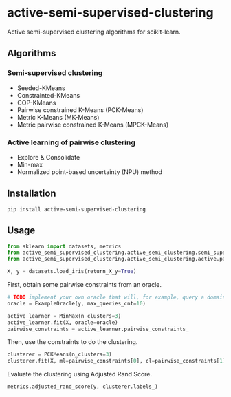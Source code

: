 # active-semi-supervised-clustering

Active semi-supervised clustering algorithms for scikit-learn.

## Algorithms

### Semi-supervised clustering

* Seeded-KMeans
* Constrainted-KMeans
* COP-KMeans
* Pairwise constrained K-Means (PCK-Means)
* Metric K-Means (MK-Means)
* Metric pairwise constrained K-Means (MPCK-Means)

### Active learning of pairwise clustering

* Explore & Consolidate
* Min-max
* Normalized point-based uncertainty (NPU) method

## Installation

```
pip install active-semi-supervised-clustering
```

## Usage

```python
from sklearn import datasets, metrics
from active_semi_supervised_clustering.active_semi_clustering.semi_supervised.pairwise_constraints import PCKMeans
from active_semi_supervised_clustering.active_semi_clustering.active.pairwise_constraints import ExampleOracle, ExploreConsolidate, MinMax
```

```python
X, y = datasets.load_iris(return_X_y=True)
```

First, obtain some pairwise constraints from an oracle.

```python
# TODO implement your own oracle that will, for example, query a domain expert via GUI or CLI
oracle = ExampleOracle(y, max_queries_cnt=10)

active_learner = MinMax(n_clusters=3)
active_learner.fit(X, oracle=oracle)
pairwise_constraints = active_learner.pairwise_constraints_
```

Then, use the constraints to do the clustering.

```python
clusterer = PCKMeans(n_clusters=3)
clusterer.fit(X, ml=pairwise_constraints[0], cl=pairwise_constraints[1])
```

Evaluate the clustering using Adjusted Rand Score.

```python
metrics.adjusted_rand_score(y, clusterer.labels_)
```
